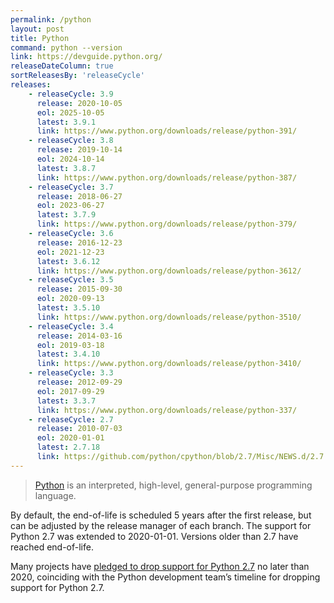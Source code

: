 ```yaml
---
permalink: /python
layout: post
title: Python
command: python --version
link: https://devguide.python.org/
releaseDateColumn: true
sortReleasesBy: 'releaseCycle'
releases:
    - releaseCycle: 3.9
      release: 2020-10-05
      eol: 2025-10-05
      latest: 3.9.1
      link: https://www.python.org/downloads/release/python-391/
    - releaseCycle: 3.8
      release: 2019-10-14
      eol: 2024-10-14
      latest: 3.8.7
      link: https://www.python.org/downloads/release/python-387/
    - releaseCycle: 3.7
      release: 2018-06-27
      eol: 2023-06-27
      latest: 3.7.9
      link: https://www.python.org/downloads/release/python-379/
    - releaseCycle: 3.6
      release: 2016-12-23
      eol: 2021-12-23
      latest: 3.6.12
      link: https://www.python.org/downloads/release/python-3612/
    - releaseCycle: 3.5
      release: 2015-09-30
      eol: 2020-09-13
      latest: 3.5.10
      link: https://www.python.org/downloads/release/python-3510/
    - releaseCycle: 3.4
      release: 2014-03-16
      eol: 2019-03-18
      latest: 3.4.10
      link: https://www.python.org/downloads/release/python-3410/
    - releaseCycle: 3.3
      release: 2012-09-29
      eol: 2017-09-29
      latest: 3.3.7
      link: https://www.python.org/downloads/release/python-337/
    - releaseCycle: 2.7
      release: 2010-07-03
      eol: 2020-01-01
      latest: 2.7.18
      link: https://github.com/python/cpython/blob/2.7/Misc/NEWS.d/2.7.18rc1.rst
---
```


> [Python](https://www.python.org/) is an interpreted, high-level, general-purpose programming language.

By default, the end-of-life is scheduled 5 years after the first release, but can be adjusted by the release manager of each branch. The support for Python 2.7 was extended to 2020-01-01. Versions older than 2.7 have reached end-of-life.

Many projects have [pledged to drop support for Python 2.7](https://python3statement.org/) no later than 2020, coinciding with the Python development team’s timeline for dropping support for Python 2.7.
